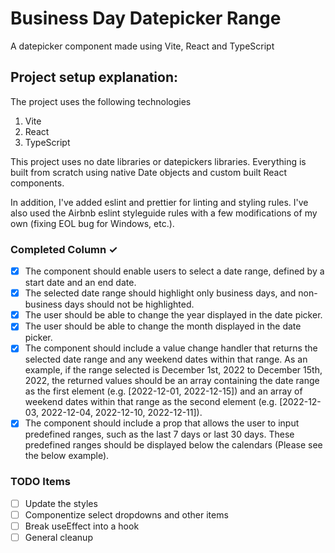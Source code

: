 # Business Day Datepicker Range

A datepicker component made using Vite, React and TypeScript

## Project setup explanation: 

The project uses the following technologies

1. Vite
2. React
3. TypeScript

This project uses no date libraries or datepickers libraries. Everything is built from scratch using native Date objects and custom built React components.

In addition, I've added eslint and prettier for linting and styling rules. I've also used the Airbnb eslint styleguide rules with a few modifications of my own (fixing EOL bug for Windows, etc.). 

### Completed Column ✓
- [x] The component should enable users to select a date range, defined by a start date and
an end date.
- [x] The selected date range should highlight only business days, and non-business days
should not be highlighted.
- [x] The user should be able to change the year displayed in the date picker.
- [x] The user should be able to change the month displayed in the date picker.
- [x] The component should include a value change handler that returns the selected date
range and any weekend dates within that range. As an example, if the range selected is
December 1st, 2022 to December 15th, 2022, the returned values should be an array
containing the date range as the first element (e.g. [2022-12-01, 2022-12-15]) and an
array of weekend dates within that range as the second element (e.g. [2022-12-03,
2022-12-04, 2022-12-10, 2022-12-11]).
- [x] The component should include a prop that allows the user to input predefined ranges,
such as the last 7 days or last 30 days. These predefined ranges should be displayed
below the calendars (Please see the below example).

### TODO Items
- [ ] Update the styles
- [ ] Componentize select dropdowns and other items
- [ ] Break useEffect into a hook
- [ ] General cleanup
